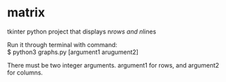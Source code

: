 # matrix
tkinter python project that displays n*rows and n*lines

Run it through terminal with command:   
$ python3 graphs.py [argument1 arugument2]


There must be two integer arguments. argument1 for rows, and argument2 for columns.
